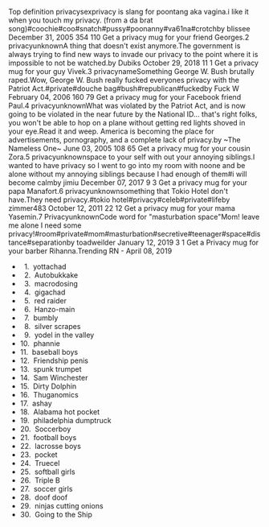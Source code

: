 Top definition privacysexprivacy is slang for poontang aka vagina.i like it when you touch my privacy. (from a da brat song)#coochie#coo#snatch#pussy#poonanny#va61na#crotchby blissee December 31, 2005 354 110 Get a privacy mug for your friend Georges.2 privacyunknownA thing that doesn't exist anymore.The government is always trying to find new ways to invade our privacy to the point where it is impossible to not be watched.by Dubiks October 29, 2018 11 1 Get a privacy mug for your guy Vivek.3 privacynameSomething George W. Bush brutally raped.Wow, George W. Bush really fucked everyones privacy with the Patriot Act.#private#douche bag#bush#republican#fuckedby Fuck W February 04, 2006 160 79 Get a privacy mug for your Facebook friend Paul.4 privacyunknownWhat was violated by the Patriot Act, and is now going to be violated in the near future by the National ID... that's right folks, you won't be able to hop on a plane without getting red lights shoved in your eye.Read it and weep. America is becoming the place for advertisements, pornography, and a complete lack of privacy.by ~The Nameless One~ June 03, 2005 108 65 Get a privacy mug for your cousin Zora.5 privacyunknownspace to your self with out your annoying siblings.I wanted to have privacy so I went to go into my room with noone and be alone without my annoying siblings because I had enough of them#i will become calmby jimiu December 07, 2017 9 3 Get a privacy mug for your papa Manafort.6 privacyunknownsomething that Tokio Hotel don't have.They need privacy.#tokio hotel#privacy#celeb#private#lifeby zimmer483 October 12, 2011 22 12 Get a privacy mug for your mama Yasemin.7 PrivacyunknownCode word for "masturbation space"Mom! leave me alone I need some privacy!#room#private#mom#masturbation#secretive#teenager#space#distance#separationby toadweilder January 12, 2019 3 1 Get a Privacy mug for your barber Rihanna.Trending RN - April 08, 2019

*     1.  yottachad
*     2.  Autobukkake
*     3.  macrodosing
*     4.  gigachad
*     5.  red raider
*     6.  Hanzo-main
*     7.  bumbly
*     8.  silver scrapes
*     9.  yodel in the valley
*   10.  phannie
*   11.  baseball boys
*   12.  Friendship penis
*   13.  spunk trumpet
*   14.  Sam Winchester
*   15.  Dirty Dolphin
*   16.  Thuganomics
*   17.  ashay
*   18.  Alabama hot pocket
*   19.  philadelphia dumptruck
*   20.  Soccerboy
*   21.  football boys
*   22.  lacrosse boys
*   23.  pocket
*   24.  Truecel
*   25.  softball girls
*   26.  Triple B
*   27.  soccer girls
*   28.  doof doof
*   29.  ninjas cutting onions
*   30.  Going to the Ship